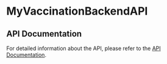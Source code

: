 # MyVaccinationBackendAPI

## API Documentation

For detailed information about the API, please refer to the [API Documentation](https://web.postman.co/workspace/291207d5-1073-4eda-b783-3fd9231b4116/documentation/36297486-dca73989-45d5-47ba-9692-c673c922c0bf).
